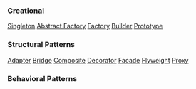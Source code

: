 ### Creational
[Singleton]()
[Abstract Factory]()
[Factory]()
[Builder]()
[Prototype]()

### Structural Patterns
[Adapter]()
[Bridge]()
[Composite]()
[Decorator]()
[Facade]()
[Flyweight]()
[Proxy]()

### Behavioral Patterns